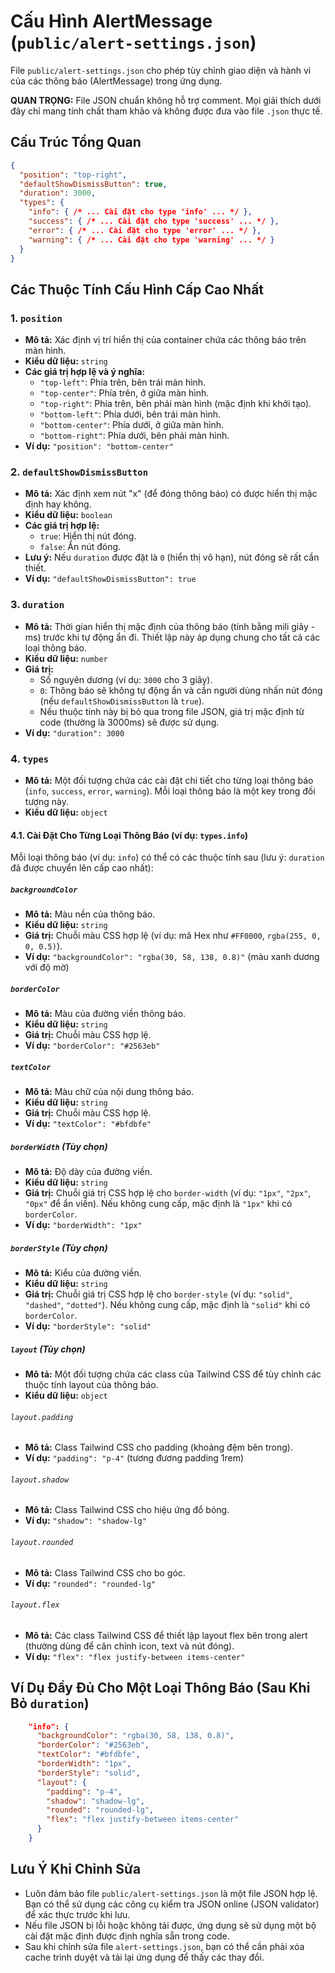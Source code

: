 # Cấu Hình AlertMessage (`public/alert-settings.json`)

File `public/alert-settings.json` cho phép tùy chỉnh giao diện và hành vi của các thông báo (AlertMessage) trong ứng dụng.

**QUAN TRỌNG:** File JSON chuẩn không hỗ trợ comment. Mọi giải thích dưới đây chỉ mang tính chất tham khảo và không được đưa vào file `.json` thực tế.

## Cấu Trúc Tổng Quan

```json
{
  "position": "top-right",
  "defaultShowDismissButton": true,
  "duration": 3000, 
  "types": {
    "info": { /* ... Cài đặt cho type 'info' ... */ },
    "success": { /* ... Cài đặt cho type 'success' ... */ },
    "error": { /* ... Cài đặt cho type 'error' ... */ },
    "warning": { /* ... Cài đặt cho type 'warning' ... */ }
  }
}
```

## Các Thuộc Tính Cấu Hình Cấp Cao Nhất

### 1. `position`
- **Mô tả:** Xác định vị trí hiển thị của container chứa các thông báo trên màn hình.
- **Kiểu dữ liệu:** `string`
- **Các giá trị hợp lệ và ý nghĩa:**
  - `"top-left"`: Phía trên, bên trái màn hình.
  - `"top-center"`: Phía trên, ở giữa màn hình.
  - `"top-right"`: Phía trên, bên phải màn hình (mặc định khi khởi tạo).
  - `"bottom-left"`: Phía dưới, bên trái màn hình.
  - `"bottom-center"`: Phía dưới, ở giữa màn hình.
  - `"bottom-right"`: Phía dưới, bên phải màn hình.
- **Ví dụ:** `"position": "bottom-center"`

### 2. `defaultShowDismissButton`
- **Mô tả:** Xác định xem nút "x" (để đóng thông báo) có được hiển thị mặc định hay không.
- **Kiểu dữ liệu:** `boolean`
- **Các giá trị hợp lệ:**
  - `true`: Hiển thị nút đóng.
  - `false`: Ẩn nút đóng.
- **Lưu ý:** Nếu `duration` được đặt là `0` (hiển thị vô hạn), nút đóng sẽ rất cần thiết.
- **Ví dụ:** `"defaultShowDismissButton": true`

### 3. `duration`
- **Mô tả:** Thời gian hiển thị mặc định của thông báo (tính bằng mili giây - ms) trước khi tự động ẩn đi. Thiết lập này áp dụng chung cho tất cả các loại thông báo.
- **Kiểu dữ liệu:** `number`
- **Giá trị:**
  - Số nguyên dương (ví dụ: `3000` cho 3 giây).
  - `0`: Thông báo sẽ không tự động ẩn và cần người dùng nhấn nút đóng (nếu `defaultShowDismissButton` là `true`).
  - Nếu thuộc tính này bị bỏ qua trong file JSON, giá trị mặc định từ code (thường là 3000ms) sẽ được sử dụng.
- **Ví dụ:** `"duration": 3000`

### 4. `types`
- **Mô tả:** Một đối tượng chứa các cài đặt chi tiết cho từng loại thông báo (`info`, `success`, `error`, `warning`). Mỗi loại thông báo là một key trong đối tượng này.
- **Kiểu dữ liệu:** `object`

#### 4.1. Cài Đặt Cho Từng Loại Thông Báo (ví dụ: `types.info`)

Mỗi loại thông báo (ví dụ: `info`) có thể có các thuộc tính sau (lưu ý: `duration` đã được chuyển lên cấp cao nhất):

##### `backgroundColor`
- **Mô tả:** Màu nền của thông báo.
- **Kiểu dữ liệu:** `string`
- **Giá trị:** Chuỗi màu CSS hợp lệ (ví dụ: mã Hex như `#FF0000`, `rgba(255, 0, 0, 0.5)`).
- **Ví dụ:** `"backgroundColor": "rgba(30, 58, 138, 0.8)"` (màu xanh dương với độ mờ)

##### `borderColor`
- **Mô tả:** Màu của đường viền thông báo.
- **Kiểu dữ liệu:** `string`
- **Giá trị:** Chuỗi màu CSS hợp lệ.
- **Ví dụ:** `"borderColor": "#2563eb"`

##### `textColor`
- **Mô tả:** Màu chữ của nội dung thông báo.
- **Kiểu dữ liệu:** `string`
- **Giá trị:** Chuỗi màu CSS hợp lệ.
- **Ví dụ:** `"textColor": "#bfdbfe"`

##### `borderWidth` (Tùy chọn)
- **Mô tả:** Độ dày của đường viền.
- **Kiểu dữ liệu:** `string`
- **Giá trị:** Chuỗi giá trị CSS hợp lệ cho `border-width` (ví dụ: `"1px"`, `"2px"`, `"0px"` để ẩn viền). Nếu không cung cấp, mặc định là `"1px"` khi có `borderColor`.
- **Ví dụ:** `"borderWidth": "1px"`

##### `borderStyle` (Tùy chọn)
- **Mô tả:** Kiểu của đường viền.
- **Kiểu dữ liệu:** `string`
- **Giá trị:** Chuỗi giá trị CSS hợp lệ cho `border-style` (ví dụ: `"solid"`, `"dashed"`, `"dotted"`). Nếu không cung cấp, mặc định là `"solid"` khi có `borderColor`.
- **Ví dụ:** `"borderStyle": "solid"`

##### `layout` (Tùy chọn)
- **Mô tả:** Một đối tượng chứa các class của Tailwind CSS để tùy chỉnh các thuộc tính layout của thông báo.
- **Kiểu dữ liệu:** `object`

###### `layout.padding`
- **Mô tả:** Class Tailwind CSS cho padding (khoảng đệm bên trong).
- **Ví dụ:** `"padding": "p-4"` (tương đương padding 1rem)

###### `layout.shadow`
- **Mô tả:** Class Tailwind CSS cho hiệu ứng đổ bóng.
- **Ví dụ:** `"shadow": "shadow-lg"`

###### `layout.rounded`
- **Mô tả:** Class Tailwind CSS cho bo góc.
- **Ví dụ:** `"rounded": "rounded-lg"`

###### `layout.flex`
- **Mô tả:** Các class Tailwind CSS để thiết lập layout flex bên trong alert (thường dùng để căn chỉnh icon, text và nút đóng).
- **Ví dụ:** `"flex": "flex justify-between items-center"`

## Ví Dụ Đầy Đủ Cho Một Loại Thông Báo (Sau Khi Bỏ `duration`)

```json
    "info": {
      "backgroundColor": "rgba(30, 58, 138, 0.8)", 
      "borderColor": "#2563eb",                 
      "textColor": "#bfdbfe",                   
      "borderWidth": "1px",                     
      "borderStyle": "solid",                    
      "layout": {
        "padding": "p-4",          
        "shadow": "shadow-lg",     
        "rounded": "rounded-lg",   
        "flex": "flex justify-between items-center" 
      }
    }
```

## Lưu Ý Khi Chỉnh Sửa

- Luôn đảm bảo file `public/alert-settings.json` là một file JSON hợp lệ. Bạn có thể sử dụng các công cụ kiểm tra JSON online (JSON validator) để xác thực trước khi lưu.
- Nếu file JSON bị lỗi hoặc không tải được, ứng dụng sẽ sử dụng một bộ cài đặt mặc định được định nghĩa sẵn trong code.
- Sau khi chỉnh sửa file `alert-settings.json`, bạn có thể cần phải xóa cache trình duyệt và tải lại ứng dụng để thấy các thay đổi.
